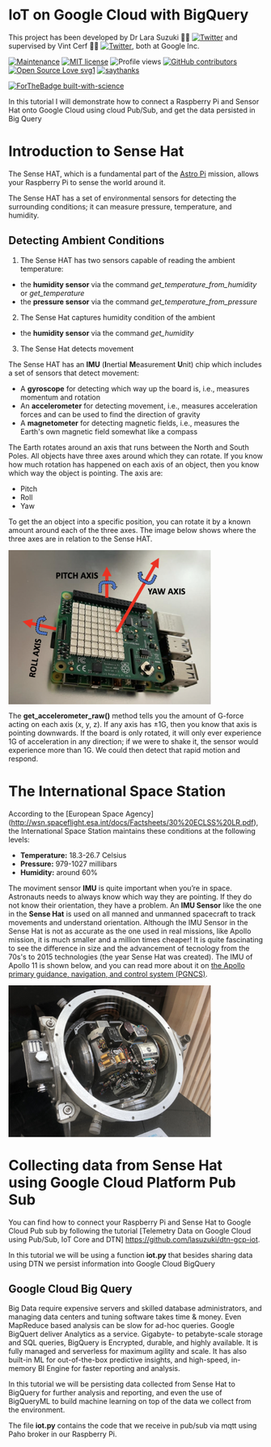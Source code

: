 # IoT on Google Cloud with BigQuery
This project has been developed by Dr Lara Suzuki :woman_technologist: [![Twitter](https://img.shields.io/twitter/url/https/twitter.com/larasuzuki.svg?style=social&label=Follow%20%40larasuzuki)](https://twitter.com/larasuzuki) and supervised by Vint Cerf :technologist: [![Twitter](https://img.shields.io/twitter/url/https/twitter.com/vgcerf.svg?style=social&label=Follow%20%40vgcerf)](https://twitter.com/vgcerf), both at Google Inc.

[![Maintenance](https://img.shields.io/badge/Maintained%3F-yes-green.svg)](https://GitHub.com/lasuzuki/StrapDown.js/graphs/commit-activity)
[![MIT license](https://img.shields.io/badge/License-MIT-blue.svg)](https://lbesson.mit-license.org/)
![Profile views](https://gpvc.arturio.dev/lasuzuki)
[![GitHub contributors](https://img.shields.io/github/contributors/Naereen/StrapDown.js.svg)](https://GitHub.com/lasuzuki/StrapDown.js/graphs/contributors/)
[![Open Source Love svg1](https://badges.frapsoft.com/os/v1/open-source.svg?v=103)](https://github.com/ellerbrock/open-source-badges/)
[![saythanks](https://img.shields.io/badge/say-thanks-ff69b4.svg)](https://saythanks.io/to/lasuzuki)

[![ForTheBadge built-with-science](http://ForTheBadge.com/images/badges/built-with-science.svg)](https://GitHub.com/lasuzuki/)

In this tutorial I will demonstrate how to connect a Raspberry Pi and Sensor Hat onto Google Cloud using cloud Pub/Sub, and get the data persisted in Big Query

# Introduction to Sense Hat
The Sense HAT, which is a fundamental part of the [Astro Pi](https://astro-pi.org/) mission, allows your Raspberry Pi to sense the world around it.

The Sense HAT has a set of environmental sensors for detecting the surrounding conditions; it can measure pressure, temperature, and humidity. 

## Detecting Ambient Conditions

1. The Sense HAT has two sensors capable of reading the ambient temperature: 
- the **humidity sensor** via the command *get_temperature_from_humidity* or *get_temperature*
- the **pressure sensor** via the command *get_temperature_from_pressure*

2. The Sense Hat captures humidity condition of the ambient
- the **humidity sensor** via the command *get_humidity*

3. The Sense Hat detects movement

The Sense HAT has an **IMU** (**I**nertial **M**easurement **U**nit) chip which includes a set of sensors that detect movement:
- A **gyroscope** for detecting which way up the board is, i.e., measures momentum and rotation
- An **accelerometer** for detecting movement, i.e., measures acceleration forces and can be used to find the direction of gravity
- A **magnetometer** for detecting magnetic fields, i.e., measures the Earth's own magnetic field somewhat like a compass

The Earth rotates around an axis that runs between the North and South Poles. All objects have three axes around which they can rotate. If you know how much rotation has happened on each axis of an object, then you know which way the object is pointing. The axis are:

- Pitch
- Roll 
- Yaw

To get the an object into a specific position, you can rotate it by a known amount around each of the three axes. The image below shows where the three axes are in relation to the Sense HAT.

<img src="https://github.com/lasuzuki/gcp-iot-bigquery/blob/main/blob/rotation_movement.png" width=400 align=center>

The **get_accelerometer_raw()** method tells you the amount of G-force acting on each axis (x, y, z). If any axis has ±1G, then you know that axis is pointing downwards. If the board is only rotated, it will only ever experience 1G of acceleration in any direction; if we were to shake it, the sensor would experience more than 1G. We could then detect that rapid motion and respond.

# The International Space Station
According to the [European Space Agency] (http://wsn.spaceflight.esa.int/docs/Factsheets/30%20ECLSS%20LR.pdf), the International Space Station maintains these conditions at the following levels:

- **Temperature:** 18.3-26.7 Celsius
- **Pressure:** 979-1027 millibars
- **Humidity:** around 60%

The moviment sensor **IMU** is quite important when you’re in space. Astronauts needs to always know which way they are pointing. If they do not know their orientation, they have a problem. An **IMU Sensor** like the one in the **Sense Hat** is used on all manned and unmanned spacecraft to track movements and understand orientation. Although the IMU Sensor in the Sense Hat is not as accurate as the one used in real missions, like Apollo mission, it is much smaller and a million times cheaper! It is quite fascinating to see the difference in size and the advancement of tecnology from the 70s's to 2015 technologies (the year Sense Hat was created). The IMU of Apollo 11 is shown below, and you can read more about it on [the Apollo primary guidance, navigation, and control system (PGNCS)](https://en.wikipedia.org/wiki/Apollo_PGNCS).

<img src="https://github.com/lasuzuki/gcp-iot-bigquery/blob/main/blob/appolo%2011.jpg" width=400 align=center>

# Collecting data from Sense Hat using Google Cloud Platform Pub Sub

You can find how to connect your Raspberry Pi and Sense Hat to Google Cloud Pub sub by following the tutorial [Telemetry Data on Google Cloud using Pub/Sub, IoT Core and DTN] https://github.com/lasuzuki/dtn-gcp-iot. 

In this tutorial we will be using a function **iot.py** that besides sharing data using DTN we persist information into Google Cloud BigQuery

## Google Cloud Big Query
Big Data require expensive servers and skilled database administrators, and managing data centers and tuning software takes time & money. Even MapReduce based analysis can be slow for ad-hoc queries. Google BigQuert deliver Analytics as a service. Gigabyte- to petabyte-scale storage and SQL queries, BigQuery is Encrypted, durable, and highly available. It is fully managed and serverless for maximum agility and scale. It has also built-in ML for out-of-the-box predictive insights, and high-speed, in-memory BI Engine for faster reporting and analysis.

In this tutorial we will be persisting data collected from Sense Hat to BigQuery for further analysis and reporting, and even the use of BigQueryML to build machine learning on top of the data we collect from the environment.

The file **iot.py** contains the code that we receive in pub/sub via mqtt using Paho broker in our Raspberry Pi. 


